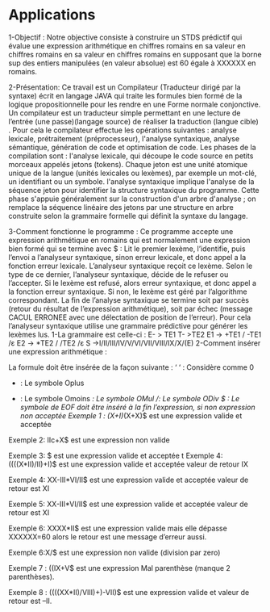 Applications
============
1-Objectif :
 Notre objective consiste à construire un STDS prédictif qui évalue une expression          arithmétique en chiffres romains en sa valeur en chiffres romains en sa valeur en chiffres romains en supposant que la borne sup des entiers manipulées (en valeur absolue) est 60 égale à XXXXXX en romains.

2-Présentation:
Ce travail est un Compilateur  (Traducteur dirigé par la syntaxe) écrit en langage JAVA qui traite les formules bien formé de la logique propositionnelle pour les rendre en une Forme normale conjonctive.
Un compilateur  est un traducteur simple permettant en une lecture  de l’entrée (une passe)(langage source) de réaliser la traduction (langue cible) .
Pour cela le compilateur effectue les opérations suivantes : analyse lexicale, prétraitement (préprocesseur), l'analyse syntaxique, analyse sémantique, génération de code et optimisation de code.
Les phases de la compilation sont :
l'analyse lexicale, qui découpe le code source en petits morceaux appelés jetons (tokens).
Chaque jeton est une unité atomique unique de la langue (unités lexicales ou lexèmes), par exemple un mot-clé, un identifiant ou un symbole. 
l'analyse syntaxique implique l'analyse de la séquence jeton pour identifier la structure syntaxique du programme.
Cette phase s'appuie généralement sur la construction d'un arbre d'analyse ; on remplace la séquence linéaire des jetons par une structure en arbre construite selon la grammaire formelle qui définit la syntaxe du langage.

3-Comment fonctionne le programme :
  Ce programme accepte une expression arithmétique en romains  qui est normalement une expression  bien formé qui se termine avec $ :
Lit le premier lexème, l’identifie, puis l’envoi a l’analyseur syntaxique, sinon erreur lexicale, et donc appel a la fonction erreur lexicale.
 L’analyseur syntaxique reçoit ce lexème.
Selon le type de ce dernier, l’analyseur syntaxique, décide de le refuser ou l’accepter.
Si le lexème est refusé, alors erreur syntaxique, et donc appel a la fonction erreur syntaxique.
Si non, le lexème est géré par l’algorithme correspondant.
La fin de l’analyse syntaxique se termine soit par succès (retour du résultat de l’expression arithmétique), soit par échec (message CACUL ERRONEE avec une délectation de position de l’erreur).
Pour cela l’analyseur syntaxique utilise une grammaire prédictive pour générer les lexèmes lus.
1-La grammaire est celle-ci :
E- > TE1
T- >TE2
E1 -> +TE1 / -TE1 /ε
E2 -> *TE2 / /TE2 /ε
S ->I/II/III/IV/V/VI/VII/VIII/IX/X/(E)
2-Comment insérer une expression arithmétique :

La formule doit  être insérée de la façon suivante :
‘ ‘ :  Considère comme 0
+  : Le symbole Oplus
- : Le symbole Omoins
*: Le symbole OMul
/: Le symbole ODiv
$ : Le symbole de EOF doit être inséré à la fin l’expression, si non expression non acceptée 
Exemple 1 :   (X+I)*(X+X)$  est une expression valide et acceptée 


 
Exemple 2: IIc+X$ est une expression non valide

 
Exemple 3: $  est une expression valide et acceptée 
 t 
Exemple 4: ((((X*II)/II)+I)$  est une expression valide et acceptée valeur de retour IX 
 
Exemple 4: XX-III*VI/II$ est une expression valide et acceptée valeur de retour  est XI

 

Exemple 5: XX-III*VI/II$ est une expression valide et acceptée valeur de retour  est XI

 
Exemple 6: XXXX*II$ est une expression valide mais elle dépasse XXXXXX=60 alors le retour est une message d’erreur aussi.

 

Exemple 6:X/$ est une expression non valide (division par zero)



Exemple 7 : ((IX+V$ est  une expression Mal parenthèse (manque 2 parenthèses).  
 
Exemple 8 : ((((XX*II)/VIII)+)-VII)$ est  une expression valide et valeur de retour  est –II. 

 

